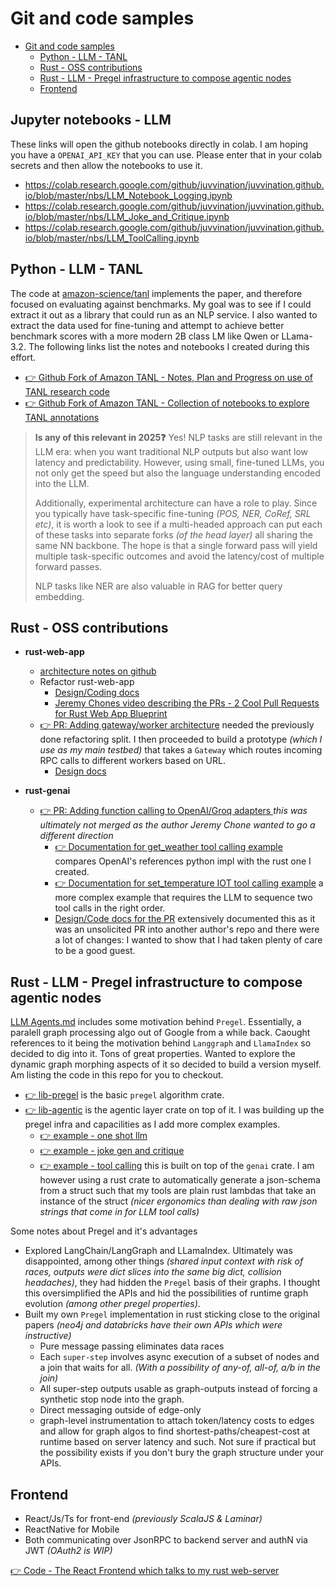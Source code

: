 # Git and code samples
<!-- TOC -->

- [Git and code samples](#git-and-code-samples)
    - [Python - LLM - TANL](#python---llm---tanl)
    - [Rust - OSS contributions](#rust---oss-contributions)
    - [Rust - LLM - Pregel infrastructure to compose agentic nodes](#rust---llm---pregel-infrastructure-to-compose-agentic-nodes)
    - [Frontend](#frontend)

<!-- /TOC -->

## Jupyter notebooks - LLM

These links will open the github notebooks directly in colab. I am hoping you have a `OPENAI_API_KEY` that you can use. Please enter that in your colab secrets and then allow the notebooks to use it.

 - https://colab.research.google.com/github/juvvination/juvvination.github.io/blob/master/nbs/LLM_Notebook_Logging.ipynb
 - https://colab.research.google.com/github/juvvination/juvvination.github.io/blob/master/nbs/LLM_Joke_and_Critique.ipynb
 - https://colab.research.google.com/github/juvvination/juvvination.github.io/blob/master/nbs/LLM_ToolCalling.ipynb

## Python - LLM - TANL 

The code at [amazon-science/tanl](https://github.com/amazon-science/tanl) implements the paper, and therefore focused on evaluating against benchmarks. My goal was to see if I could extract it out as a library that could run as an NLP service. I also wanted to extract the data used for fine-tuning and attempt to achieve better benchmark scores with a more modern 2B class LM like Qwen or LLama-3.2. The following links list the notes and notebooks I created during this effort.

 - [👉 Github Fork of Amazon TANL - Notes, Plan and Progress on use of TANL research code](https://github.com/vamsi-juvvi/tanl/blob/main/notebooks/TANL.md)
 - [👉 Github Fork of Amazon TANL - Collection of notebooks to explore TANL annotations](https://github.com/vamsi-juvvi/tanl/tree/main/notebooks)

> **Is any of this relevant in 2025❓** Yes! NLP tasks are still relevant in the LLM era: when you want traditional NLP outputs but also want low latency and predictability. However, using small, fine-tuned LLMs, you not only get the speed but also the language understanding encoded into the LLM. 
>
> Additionally, experimental architecture can have a role to play. Since you typically have task-specific fine-tuning _(POS, NER, CoRef, SRL etc)_, it is worth a look to see if a multi-headed approach can put each of these tasks into separate forks _(of the head layer)_ all sharing the same NN backbone. The hope is that a single forward pass will yield multiple task-specific outcomes and avoid the latency/cost of multiple forward passes.
>
> NLP tasks like NER are also valuable in RAG for better query embedding.


## Rust - OSS contributions

  - **rust-web-app** 
    - [architecture notes on github](https://github.com/vamsi-juvvi/rust-web-app/tree/main/docs/00_base-rust-web-app)
    - Refactor rust-web-app
      - [Design/Coding docs](https://github.com/vamsi-juvvi/rust-web-app/tree/main/docs/01_refactor_lib_rpc_lib_web)
      - [Jeremy Chones video describing the PRs - 2 Cool Pull Requests for Rust Web App Blueprint](https://www.youtube.com/watch?v=MHwpSZA2uNA) 
    - [👉 PR: Adding gateway/worker architecture](https://github.com/vamsi-juvvi/rust-web-app/pull/1) needed the previously done refactoring split. I then proceeded to build a prototype _(which I use as my main testbed)_ that takes a `Gateway` which routes incoming RPC calls to different workers based on URL.
      - [Design docs](https://github.com/vamsi-juvvi/rust-web-app/tree/main/docs/02_worker_architecture)

 - **rust-genai**
   - [👉 PR: Adding function calling to OpenAI/Groq adapters ](https://github.com/vamsi-juvvi/rust-genai/pull/1) _this was ultimately not merged as the author Jeremy Chone wanted to go a different direction_
     - [👉 Documentation for get_weather tool calling example](https://github.com/vamsi-juvvi/rust-genai/blob/function_calling_openai/docs/add-function-calling/c06-code-and-traces.md) compares OpenAI's references python impl with the rust one I created.
     - [👉 Documentation for set_temperature IOT tool calling example](https://github.com/vamsi-juvvi/rust-genai/blob/function_calling_openai/docs/add-function-calling/c07-code-and-traces.md) a more complex example that requires the LLM to sequence two tool calls in the right order.
     - [Design/Code docs for the PR](https://github.com/vamsi-juvvi/rust-genai/blob/function_calling_openai/docs/add-function-calling/0-AddingFunctionCallingToGenAI.md) extensively documented this as it was an unsolicited PR into another author's repo and there were a lot of changes: I wanted to show that I had taken plenty of care to be a good guest.


## Rust - LLM - Pregel infrastructure to compose agentic nodes

 [LLM Agents.md](./LLM/LLM_Agents.md) includes some motivation behind `Pregel`. Essentially, a paralell graph processing algo out of Google from a while back. Caought references to it being the motivation behind `Langgraph` and `LlamaIndex` so decided to dig into it. Tons of great properties. Wanted to explore the dynamic graph morphing aspects of it so decided to build a version myself. Am listing the code in this repo for you to checkout.

  - [👉 lib-pregel](./Rust/agentic/lib-pregel/) is the basic `pregel` algorithm crate.
  - [👉 lib-agentic](./Rust/agentic/lib-agentic/) is the agentic layer crate on top of it. I was building up the pregel infra and capacilities as I add more complex examples.
    - [👉 example - one shot llm](./Rust/agentic/lib-agentic/examples/01_one_shot_llm.rs)
    - [👉 example - joke gen and critique](./Rust/agentic/lib-agentic/examples/02_joke_gen_and_critique.rs)
    - [👉 example - tool calling](./Rust/agentic/lib-agentic/examples/03_tool_calling.rs) this is built on top of the `genai` crate. I am however using a rust crate to automatically generate a json-schema from a struct such that my tools are plain rust lambdas that take an instance of the struct _(nicer ergonomics than dealing with raw json strings that come in for LLM tool calls)_   

Some notes about Pregel and it's advantages
  
   - Explored LangChain/LangGraph and LLamaIndex. Ultimately was disappointed, among other things _(shared input context with risk of races, outputs were dict slices into the same big dict, collision headaches)_, they had hidden the `Pregel` basis of their graphs. I thought this oversimplified the APIs and hid the possibilities of runtime graph evolution _(among other pregel properties)_.
   - Built my own `Pregel` implementation in rust sticking close to the original papers _(neo4j and databricks have their own APIs which were instructive)_
     - Pure message passing eliminates data races
     - Each `super-step` involves async execution of a subset of nodes and a join that waits for all. _(With a possibility of any-of, all-of, a/b in the join)_
     - All super-step outputs usable as graph-outputs instead of forcing a synthetic stop node into the graph.
     - Direct messaging outside of edge-only
     - graph-level instrumentation to attach token/latency costs to edges and allow for graph algos to find shortest-paths/cheapest-cost at runtime based on server latency and such. Not sure if practical but the possibility exists if you don't bury the graph structure under your APIs.

## Frontend

 - React/Js/Ts for front-end _(previously ScalaJS & Laminar)_
 - ReactNative for Mobile
 - Both communicating over JsonRPC to backend server and authN via JWT _(OAuth2 is WIP)_

[👉 Code - The React Frontend which talks to my rust web-server](./React/frontend/)